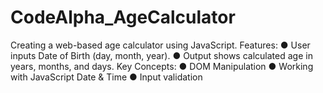 # CodeAlpha_AgeCalculator
Creating a web-based age calculator using JavaScript. Features: ● User inputs Date of Birth (day, month, year). ● Output shows calculated age in years, months, and days. Key Concepts: ● DOM Manipulation ● Working with JavaScript Date &amp; Time ● Input validation
